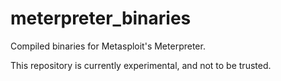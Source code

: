 meterpreter_binaries
====================

Compiled binaries for Metasploit's Meterpreter.

This repository is currently experimental, and not to be trusted.

